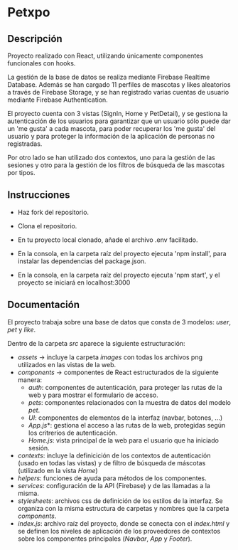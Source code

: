 # Petxpo

## Descripción

Proyecto realizado con React, utilizando únicamente componentes funcionales con hooks.

La gestión de la base de datos se realiza mediante Firebase Realtime Database. Además se han cargado 11 perfiles de mascotas y likes aleatorios a través de Firebase Storage, y se han registrado varias cuentas de usuario mediante Firebase Authentication.

El proyecto cuenta con 3 vistas (SignIn, Home y PetDetail), y se gestiona la autenticación de los usuarios para garantizar que un usuario sólo puede dar un 'me gusta' a cada mascota, para poder recuperar los 'me gusta' del usuario y para proteger la información de la aplicación de personas no registradas.

Por otro lado se han utilizado dos contextos, uno para la gestión de las sesiones y otro para la gestión de los filtros de búsqueda de las mascotas por tipos.

## Instrucciones

- Haz fork del repositorio.

- Clona el repositorio.

- En tu proyecto local clonado, añade el archivo .env facilitado.

- En la consola, en la carpeta raíz del proyecto ejecuta 'npm install', para instalar las dependencias del package.json.

- En la consola, en la carpeta raíz del proyecto ejecuta 'npm start', y el proyecto se iniciará en localhost:3000

## Documentación

El proyecto trabaja sobre una base de datos que consta de 3 modelos: *user*, *pet* y *like*.

Dentro de la carpeta *src* aparece la siguiente estructuración:

* *assets* → incluye la carpeta *images* con todas los archivos png utilizados en las vistas de la web.
* *components* → componentes de React estructurados de la siguiente manera:
  * *auth*: componentes de autenticación, para proteger las rutas de la web y para mostrar el formulario de acceso.
  * *pets*: componentes relacionados con la muestra de datos del modelo *pet*.
  * *UI*: componentes de elementos de la interfaz (navbar, botones, ...)
  * *App.js**: gestiona el acceso a las rutas de la web, protegidas según los critrerios de autenticación.
  * *Home.js*: vista principal de la web para el usuario que ha iniciado sesión.
* *contexts*: incluye la definicición de los contextos de autenticación (usado en todas las vistas) y de filtro de búsqueda de máscotas (utilizado en la vista *Home*)
* *helpers*: funciones de ayuda para métodos de los componentes.
* *services*: configuración de la API (Firebase) y de las llamadas a la misma.
* *stylesheets*: archivos css de definición de los estilos de la interfaz. Se organiza con la misma estructura de carpetas y nombres que la carpeta *components*.
* *index.js*: archivo raíz del proyecto, donde se conecta con el *index.html* y se definen los niveles de aplicación de los proveedores de contextos sobre los componentes principales (*Navbar*, *App* y *Footer*).